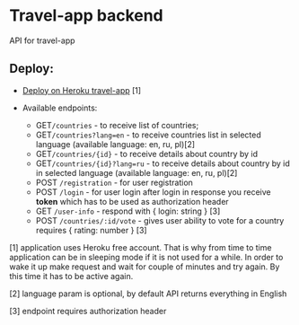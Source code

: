 # Travel-app backend

API for travel-app

## Deploy:

- [Deploy on Heroku travel-app](https://oktravel.herokuapp.com/countries) [1]
- Available endpoints:

  - GET`/countries` - to receive list of countries;
  - GET`/countries?lang=en` - to receive countries list in selected language (available language: en, ru, pl)[2]
  - GET`/countries/{id}` - to receive details about country by id
  - GET`/countries/{id}?lang=ru` - to receive details about country by id in selected language (available language: en, ru, pl)[2]
  - POST `/registration` - for user registration
  - POST `/login` - for user login after login in response you receive **token** which has to be used as authorization header
  - GET `/user-info` - respond with { login: string } [3]
  - POST `/countries/:id/vote` - gives user ability to vote for a country requires { rating: number } [3]

[1] application uses Heroku free account. That is why from time to time application can be in sleeping mode if it is not used for a while. In order to wake it up make request and wait for couple of minutes and try again. By this time it has to be active again.

[2] language param is optional, by default API returns everything in English

[3] endpoint requires authorization header
